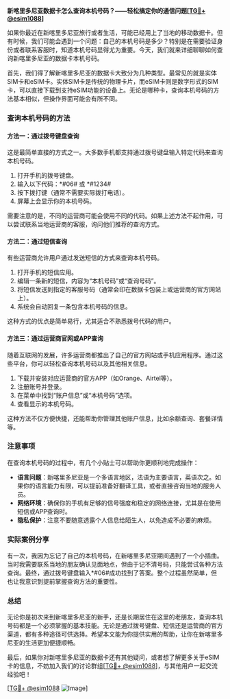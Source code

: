 **新喀里多尼亚数据卡怎么查询本机号码？——轻松搞定你的通信问题[[TG💪+ @esim1088](https://t.me/s/esim1088)]**

如果你最近在新喀里多尼亚旅行或者生活，可能已经用上了当地的移动数据卡。但有时候，我们可能会遇到一个问题：自己的本机号码是多少？特别是在需要验证身份或者联系客服时，知道本机号码显得尤为重要。今天，我们就来详细聊聊如何查询新喀里多尼亚的数据卡本机号码。

首先，我们得了解新喀里多尼亚的数据卡大致分为几种类型。最常见的就是实体SIM卡和eSIM卡。实体SIM卡是传统的物理卡片，而eSIM卡则是数字形式的SIM卡，可以直接下载到支持eSIM功能的设备上。无论是哪种卡，查询本机号码的方法基本相似，但操作界面可能会有所不同。

### 查询本机号码的方法

#### 方法一：通过拨号键盘查询
这是最简单直接的方式之一。大多数手机都支持通过拨号键盘输入特定代码来查询本机号码。

1. 打开手机的拨号键盘。
2. 输入以下代码：*#06# 或 *#1234#
3. 按下拨打键（通常不需要实际拨打电话）。
4. 屏幕上会显示你的本机号码。

需要注意的是，不同的运营商可能会使用不同的代码。如果上述方法不起作用，可以尝试联系当地运营商的客服，询问他们推荐的查询方式。

#### 方法二：通过短信查询
有些运营商允许用户通过发送短信的方式来查询本机号码。

1. 打开手机的短信应用。
2. 编辑一条新的短信，内容为“本机号码”或“查询号码”。
3. 将短信发送到指定的客服号码（通常会印在数据卡包装上或运营商的官方网站上）。
4. 系统会自动回复一条包含本机号码的信息。

这种方式的优点是简单易行，尤其适合不熟悉拨号代码的用户。

#### 方法三：通过运营商官网或APP查询
随着互联网的发展，许多运营商都推出了自己的官方网站或手机应用程序。通过这些平台，你可以轻松查询本机号码以及其他相关信息。

1. 下载并安装对应运营商的官方APP（如Orange、Airtel等）。
2. 注册账号并登录。
3. 在菜单中找到“账户信息”或“本机号码”选项。
4. 查看显示的本机号码。

这种方法不仅方便快捷，还能帮助你管理其他账户信息，比如余额查询、套餐详情等。

### 注意事项

在查询本机号码的过程中，有几个小贴士可以帮助你更顺利地完成操作：

- **语言问题**：新喀里多尼亚是一个多语言地区，法语为主要语言，英语次之。如果你的语言能力有限，可以提前准备好翻译工具，或者直接咨询当地的服务人员。
- **网络环境**：确保你的手机有足够的信号强度和稳定的网络连接，尤其是在使用短信或APP查询时。
- **隐私保护**：注意不要随意透露个人信息给陌生人，以免造成不必要的麻烦。

### 实际案例分享

有一次，我因为忘记了自己的本机号码，在新喀里多尼亚期间遇到了一个小插曲。当时我需要联系当地的朋友确认见面地点，但由于记不清号码，只能尝试各种方法查询。最终，通过拨号键盘输入*#06#成功找到了答案。整个过程虽然简单，但也让我意识到提前掌握查询方法的重要性。

### 总结

无论你是初次来到新喀里多尼亚的新手，还是长期居住在这里的老朋友，查询本机号码都是一个必须掌握的基本技能。无论是通过拨号键盘、短信还是运营商的官方渠道，都有多种途径可供选择。希望本文能为你提供实用的帮助，让你在新喀里多尼亚的生活更加便捷顺畅。

最后，如果你对新喀里多尼亚的数据卡还有其他疑问，或者想了解更多关于eSIM卡的信息，不妨加入我们的讨论群组[[TG💪+ @esim1088](https://t.me/s/esim1088)]，与其他用户一起交流经验吧！

[[TG💪+ @esim1088](https://t.me/s/esim1088) ![Image](https://i.postimg.cc/4NQfJmqS/Snipaste-2025-05-13-00-14-12.png)]